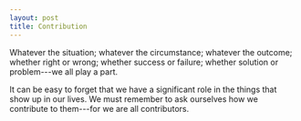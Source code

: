 ```yaml
---
layout: post
title: Contribution
---
```


Whatever the situation; whatever the circumstance; whatever the outcome; whether right or wrong; whether success or failure; whether solution or problem---we all play a part.

It can be easy to forget that we have a significant role in the things that show up in our lives. We must remember to ask ourselves how we contribute to them---for we are all contributors.